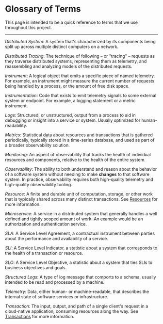 # Glossary of Terms

This page is intended to be a quick reference to terms that we use throughout
this project.

---

_Distributed System_: A system that's characterized by its components
being split up across multiple distinct computers on a network.

_Distributed Tracing_: The technique of following – or "tracing" – requests as
they traverse distributed systems, representing them as telemetry, and
reassembling and analyzing models of the distributed requests.

_Instrument_: A logical object that emits a specific piece of named telemetry.
For example, an instrument might measure the current number of requests being
handled by a process, or the amount of free disk space.

_Instrumentation_: Code that exists to emit telemetry signals to some external
system or endpoint. For example, a logging statement or a metric instrument.

_Logs_: Structured, or unstructured, output from a process to aid in debugging
or insight into a service or system. Usually optimized for human-readability.

_Metrics_: Statistical data about resources and transactions that is gathered
periodically, typically stored in a time-series database, and used as part of a broader
observability solution.

_Monitoring_: An aspect of observability that tracks the health of individual
resources and components, relative to the health of the entire system.

_Observability_: The ability to both understand and reason about the behavior
of a software system without needing to make **changes** to that software system.
In practice, observability requires both high-quality telemetry and
high-quality observability tooling.

_Resource_: A finite and durable unit of computation, storage, or other work
that is typically shared across many distinct transactions.
See [Resources](./02%20-%20customers-and-engineers.md#resources) for more
information.

_Microservice_: A service in a distributed system that generally handles a
well defined and tightly scoped amount of work. An example would be an
authorization and authentication service.

_SLA_: A Service Level Agreement, a contractual instrument between parties about
the performance and availability of a service.

_SLI_: A Service Level Indicator, a statistic about a system that corresponds to
the health of a transaction or resource.

_SLO_: A Service Level Objective, a statistic about a system that ties SLIs to
business objectives and goals.

_Structured Logs_: A type of log message that comports to a schema, usually
intended to be read and processed by a machine.

_Telemetry_: Data, either human- or machine-readable, that describes the
internal state of software services or infrastructure.

_Transaction_: The input, output, and path of a single client's request in a
cloud-native application, consuming resources along the way. See
[Transactions](./02%20-%20customers-and-engineers.md#transactions) for more
information.

